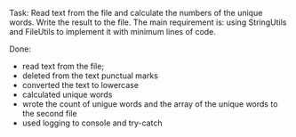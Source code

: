 Task:
Read text from the file and calculate the numbers of the unique words.
Write the result to the file. The main requirement is:
using StringUtils and FileUtils to implement it with minimum lines of code.

Done:
 - read text from the file;
 - deleted from the text punctual marks
 - converted the text to lowercase
 - calculated unique words
 - wrote the count of unigue words and the array of the unique words to the second file
 - used logging to console and try-catch